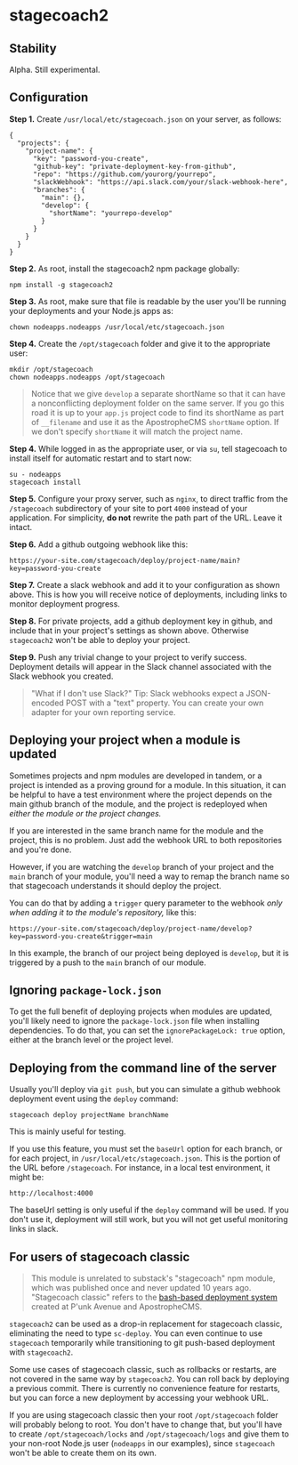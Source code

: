 # stagecoach2

## Stability

Alpha. Still experimental.

## Configuration

**Step 1.** Create `/usr/local/etc/stagecoach.json` on your server, as follows:

```
{
  "projects": {
    "project-name": {      
      "key": "password-you-create",
      "github-key": "private-deployment-key-from-github",
      "repo": "https://github.com/yourorg/yourrepo",
      "slackWebhook": "https://api.slack.com/your/slack-webhook-here",
      "branches": {
        "main": {},
        "develop": {
          "shortName": "yourrepo-develop"
        }
      }
    }
  }
}
```

**Step 2.** As root, install the stagecoach2 npm package globally:

```
npm install -g stagecoach2
```

**Step 3.** As root, make sure that file is readable by the user you'll be running your deployments and your Node.js apps as:

```
chown nodeapps.nodeapps /usr/local/etc/stagecoach.json
```

**Step 4.** Create the `/opt/stagecoach` folder and give it to the appropriate user:

```
mkdir /opt/stagecoach
chown nodeapps.nodeapps /opt/stagecoach
```

> Notice that we give `develop` a separate shortName so that it can have a nonconflicting deployment folder on the same server. If you go this road it is up to your `app.js` project code to find its shortName as part of `__filename` and use it as the ApostropheCMS `shortName` option. If we don't specify `shortName` it will match the project name.

**Step 4.** While logged in as the appropriate user, or via `su`, tell stagecoach to install itself for automatic restart and to start now:

```
su - nodeapps
stagecoach install
```

**Step 5.** Configure your proxy server, such as `nginx`, to direct traffic from the `/stagecoach` subdirectory of your site to port `4000` instead of your application. For simplicity, **do not** rewrite the path part of the URL. Leave it intact.

**Step 6.** Add a github outgoing webhook like this:

```
https://your-site.com/stagecoach/deploy/project-name/main?key=password-you-create
```

**Step 7.** Create a slack webhook and add it to your configuration as shown above. This is how you will receive notice of deployments, including links to monitor deployment progress.

**Step 8.** For private projects, add a github deployment key in github, and include that in your project's settings as shown above. Otherwise `stagecoach2` won't be able to deploy your project.

**Step 9.** Push any trivial change to your project to verify success. Deployment details will appear in the Slack channel associated with the Slack webhook you created.

> "What if I don't use Slack?" Tip: Slack webhooks expect a JSON-encoded POST with a "text" property. You can create your own adapter for your own reporting service.

## Deploying your project when a module is updated

Sometimes projects and npm modules are developed in tandem, or a project is intended as a proving ground for a module. In this situation, it can be helpful to have a test environment where the project depends on the main github branch of the module, and the project is redeployed when *either the module or the project changes.*

If you are interested in the same branch name for the module and the project, this is no problem. Just add the webhook URL to both repositories and you're done.

However, if you are watching the `develop` branch of your project and the `main` branch of your module, you'll need a way to remap the branch name so that stagecoach understands it should deploy the project.

You can do that by adding a `trigger` query parameter to the webhook *only when adding it to the module's repository,* like this:

```
https://your-site.com/stagecoach/deploy/project-name/develop?key=password-you-create&trigger=main
```

In this example, the branch of our project being deployed is `develop`, but it is triggered by a push to the `main` branch of our module.

## Ignoring `package-lock.json`

To get the full benefit of deploying projects when modules are updated, you'll likely need to ignore the `package-lock.json` file when installing dependencies. To do that, you can set the `ignorePackageLock: true` option, either at the branch level or the project level.

## Deploying from the command line of the server

Usually you'll deploy via `git push`, but you can simulate a github webhook deployment event using the `deploy` command:

```
stagecoach deploy projectName branchName
```

This is mainly useful for testing.

If you use this feature, you must set the `baseUrl` option for each branch, or for each project, in `/usr/local/etc/stagecoach.json`. This is the portion of the URL before `/stagecoach`. For instance, in a local test environment, it might be:

```
http://localhost:4000
```

The baseUrl setting is only useful if the `deploy` command will be used. If you don't use it, deployment will still work, but you will not get useful monitoring links in slack.

## For users of stagecoach classic

> This module is unrelated to substack's "stagecoach" npm module, which was published once and never updated 10 years ago. "Stagecoach classic" refers to the [bash-based deployment system](https://github.com/apostrophecms/stagecoach) created at P'unk Avenue and ApostropheCMS.

`stagecoach2` can be used as a drop-in replacement for stagecoach classic, eliminating the need to type `sc-deploy`. You can even continue to use `stagecoach` temporarily while transitioning to git push-based deployment with `stagecoach2`.

Some use cases of stagecoach classic, such as rollbacks or restarts, are not covered in the same way by `stagecoach2`. You can roll back by deploying a previous commit. There is currently no convenience feature for restarts, but you can force a new deployment by accessing your webhook URL.

If you are using stagecoach classic then your root `/opt/stagecoach` folder will probably belong to root. You don't have to change that, but you'll have to create `/opt/stagecoach/locks` and `/opt/stagecoach/logs` and give them to your non-root Node.js user (`nodeapps` in our examples), since `stagecoach` won't be able to create them on its own.
